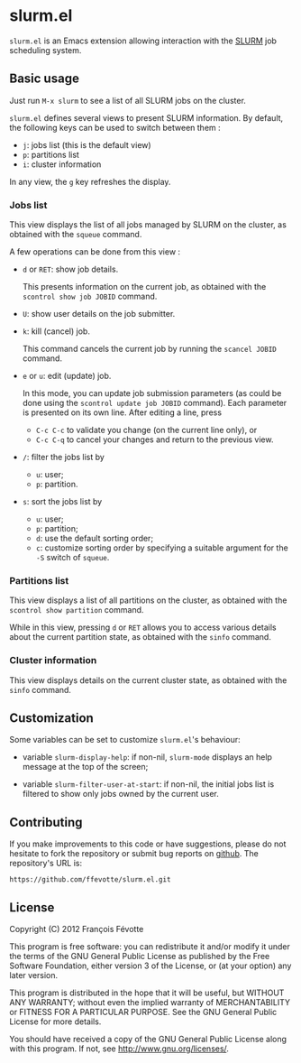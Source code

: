 # slurm.el

`slurm.el` is an Emacs extension allowing interaction with the
[SLURM](https://computing.llnl.gov/linux/slurm/) job scheduling system.


## Basic usage

Just run `M-x slurm` to see a list of all SLURM jobs on the cluster.

`slurm.el` defines several views to present SLURM information. By default, the following keys can be
used to switch between them :

- `j`: jobs list (this is the default view)
- `p`: partitions list
- `i`: cluster information

In any view, the `g` key refreshes the display.

### Jobs list

This view displays the list of all jobs managed by SLURM on the cluster, as obtained with the
`squeue` command.

A few operations can be done from this view :

- `d` or `RET`: show job details.

  This presents information on the current job, as obtained with the `scontrol show job JOBID`
  command.

- `U`: show user details on the job submitter.

- `k`: kill (cancel) job.

   This command cancels the current job by running the `scancel JOBID` command.

- `e` or `u`: edit (update) job.

   In this mode, you can update job submission parameters (as could be done using the `scontrol
   update job JOBID` command). Each parameter is presented on its own line. After editing a line,
   press
   - `C-c C-c` to validate you change (on the current line only), or
   - `C-c C-q` to cancel your changes and return to the previous view.

- `/`: filter the jobs list by
  - `u`: user;
  - `p`: partition.

- `s`: sort the jobs list by
  - `u`: user;
  - `p`: partition;
  - `d`: use the default sorting order;
  - `c`: customize sorting order by specifying a suitable argument for the `-S` switch of `squeue`.

### Partitions list

This view displays a list of all partitions on the cluster, as obtained with the `scontrol show
partition` command.

While in this view, pressing `d` or `RET` allows you to access various details about the current
partition state, as obtained with the `sinfo` command.

### Cluster information

This view displays details on the current cluster state, as obtained with the `sinfo` command.


## Customization

Some variables can be set to customize `slurm.el`'s behaviour:

- variable `slurm-display-help`: if non-nil, `slurm-mode` displays an help message at the top of the
  screen;

- variable `slurm-filter-user-at-start`: if non-nil, the initial jobs list is filtered to show only jobs
  owned by the current user.


## Contributing

If you make improvements to this code or have suggestions, please do not hesitate to fork the
repository or submit bug reports on [github](https://github.com/ffevotte/slurm.el). The repository's
URL is:

    https://github.com/ffevotte/slurm.el.git

## License

Copyright (C) 2012 François Févotte

This program is free software: you can redistribute it and/or modify it under the terms of the GNU
General Public License as published by the Free Software Foundation, either version 3 of the
License, or (at your option) any later version.

This program is distributed in the hope that it will be useful, but WITHOUT ANY WARRANTY; without
even the implied warranty of MERCHANTABILITY or FITNESS FOR A PARTICULAR PURPOSE.  See the GNU
General Public License for more details.

You should have received a copy of the GNU General Public License along with this program.  If not,
see <http://www.gnu.org/licenses/>.
